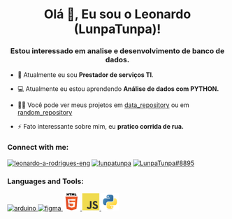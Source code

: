 <h1 align="center">Olá 👋, Eu sou o Leonardo (LunpaTunpa)!</h1>
<h3 align="center">Estou interessado em analise e desenvolvimento de banco de dados.</h3>

- 💼 Atualmente eu sou **Prestador de serviços TI**.

- 💻 Atualmente eu estou aprendendo **Análise de dados com PYTHON.**

- 👨‍💻 Você pode ver meus projetos em [data_repository](https://github.com/LunpaTunpa/data_repository) ou em [random_repository](https://github.com/LunpaTunpa/Portfolio)

- ⚡ Fato interessante sobre mim, eu **pratico corrida de rua.**

<h3 align="left">Connect with me:</h3>
<p align="left">
<a href="https://linkedin.com/in/leonardo-a-rodrigues-eng" target="blank"><img align="center" src="https://raw.githubusercontent.com/rahuldkjain/github-profile-readme-generator/master/src/images/icons/Social/linked-in-alt.svg" alt="leonardo-a-rodrigues-eng" height="30" width="40" /></a>
<a href="https://instagram.com/lunpatunpa" target="blank"><img align="center" src="https://raw.githubusercontent.com/rahuldkjain/github-profile-readme-generator/master/src/images/icons/Social/instagram.svg" alt="lunpatunpa" height="30" width="40" /></a>
<a href="https://discord.gg/LunpaTunpa#8895" target="blank"><img align="center" src="https://raw.githubusercontent.com/rahuldkjain/github-profile-readme-generator/master/src/images/icons/Social/discord.svg" alt="LunpaTunpa#8895" height="30" width="40" /></a>
</p>

<h3 align="left">Languages and Tools:</h3>
<p align="left"> <a href="https://www.arduino.cc/" target="_blank" rel="noreferrer"> <img src="https://cdn.worldvectorlogo.com/logos/arduino-1.svg" alt="arduino" width="40" height="40"/> </a> <a href="https://www.figma.com/" target="_blank" rel="noreferrer"> <img src="https://www.vectorlogo.zone/logos/figma/figma-icon.svg" alt="figma" width="40" height="40"/> </a> <a href="https://www.w3.org/html/" target="_blank" rel="noreferrer"> <img src="https://raw.githubusercontent.com/devicons/devicon/master/icons/html5/html5-original-wordmark.svg" alt="html5" width="40" height="40"/> </a> <a href="https://developer.mozilla.org/en-US/docs/Web/JavaScript" target="_blank" rel="noreferrer"> <img src="https://raw.githubusercontent.com/devicons/devicon/master/icons/javascript/javascript-original.svg" alt="javascript" width="40" height="40"/> </a> <a href="https://www.python.org" target="_blank" rel="noreferrer"> <img src="https://raw.githubusercontent.com/devicons/devicon/master/icons/python/python-original.svg" alt="python" width="40" height="40"/> </a> </p>
